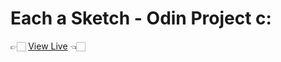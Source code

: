# Each a Sketch - Odin Project c:

👉🏻 [View Live](https://armandocrn.github.io/etch-a-sketch-OdinProject/) 👈🏻
